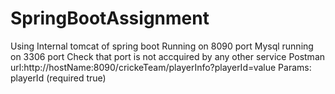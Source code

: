 # SpringBootAssignment
Using Internal tomcat of spring boot Running on 8090 port
Mysql running on 3306 port 
Check that port is not accquired by any other service
Postman url:http://hostName:8090/crickeTeam/playerInfo?playerId=value
Params: playerId (required true)


